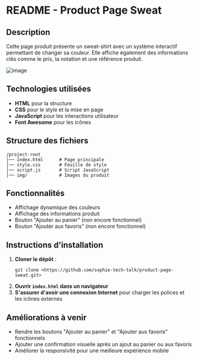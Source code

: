 # README - Product Page Sweat

## Description

Cette page produit présente un sweat-shirt avec un système interactif permettant de changer sa couleur. Elle affiche également des informations clés comme le prix, la notation et une référence produit.

![image](https://github.com/user-attachments/assets/bdfc2473-b321-4781-92d2-c5f0c0ccc900)

## Technologies utilisées

- **HTML** pour la structure
- **CSS** pour le style et la mise en page
- **JavaScript** pour les interactions utilisateur
- **Font Awesome** pour les icônes

## Structure des fichiers

```
/project-root
│── index.html      # Page principale
│── style.css       # Feuille de style
│── script.js       # Script JavaScript
│── img/            # Images du produit
```

## Fonctionnalités

- Affichage dynamique des couleurs
- Affichage des informations produit
- Bouton "Ajouter au panier" (non encore fonctionnel)
- Bouton "Ajouter aux favoris" (non encore fonctionnel)

## Instructions d'installation

1. **Cloner le dépôt** :
   ```
   git clone <https://github.com/sophie-tech-talk/product-page-sweat.git>
   ```
2. **Ouvrir ```index.html``` dans un navigateur**
3. **S'assurer d'avoir une connexion Internet** pour charger les polices et les icônes externes

## Améliorations à venir

- Rendre les boutons "Ajouter au panier" et "Ajouter aux favoris" fonctionnels
- Ajouter une confirmation visuelle après un ajout au panier ou aux favoris
- Améliorer la responsivité pour une meilleure expérience mobile
